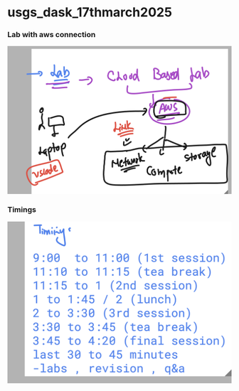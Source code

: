 # usgs_dask_17thmarch2025

### Lab with aws connection 

<img src="lab1.png">

### Timings 

<img src="time1.png">